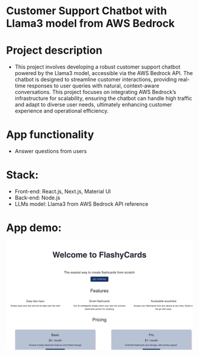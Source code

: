 # Customer Support Chatbot with Llama3 model from AWS Bedrock 
# Project description
- This project involves developing a robust customer support chatbot powered by the Llama3 model, accessible via the AWS Bedrock API. The chatbot is designed to streamline customer interactions, providing real-time responses to user queries with natural, context-aware conversations. This project focuses on integrating AWS Bedrock’s infrastructure for scalability, ensuring the chatbot can handle high traffic and adapt to diverse user needs, ultimately enhancing customer experience and operational efficiency.

# App functionality
- Answer questions from users

# Stack:
- Front-end: React.js, Next.js, Material UI
- Back-end: Node.js
- LLMs model: Llama3 from AWS Bedrock API reference

# App demo:
![Home Page](demo1.png)

